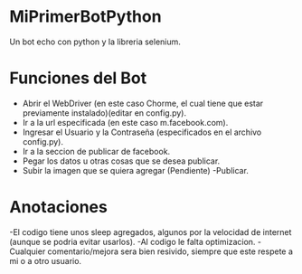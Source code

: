 # MiPrimerBotPython
Un bot echo con python y la libreria selenium.

# Funciones del Bot
- Abrir el WebDriver (en este caso Chorme, el cual tiene que estar previamente instalado)(editar en config.py). 
- Ir a la url especificada (en este caso m.facebook.com). 
- Ingresar el Usuario y la Contraseña (especificados en el archivo config.py). 
- Ir a la seccion de publicar de facebook. 
- Pegar los datos u otras cosas que se desea publicar. 
- Subir la imagen que se quiera agregar (Pendiente) 
-Publicar. 
# Anotaciones
-El codigo tiene unos sleep agregados, algunos por la velocidad de internet (aunque se podria evitar usarlos).
-Al codigo le falta optimizacion.
-Cualquier comentario/mejora sera bien resivido, siempre que este respete a mi o a otro usuario.
